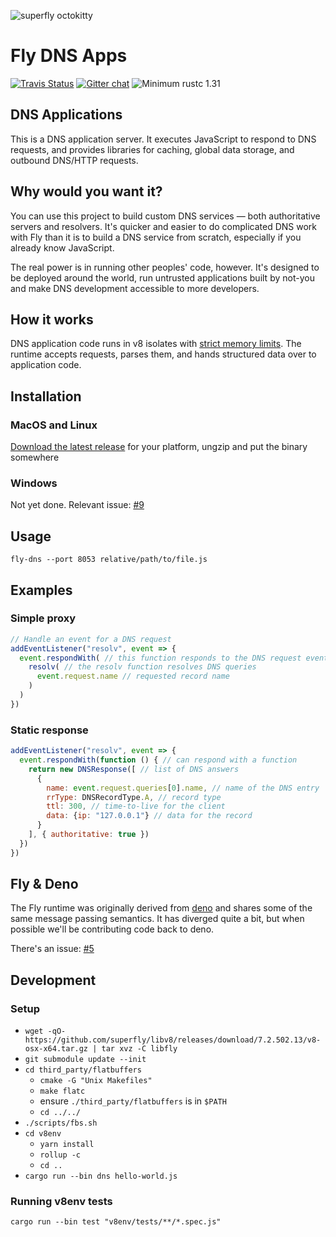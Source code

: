 ![superfly octokitty](https://user-images.githubusercontent.com/7375749/44759033-57b92780-aafd-11e8-880c-818b01c65ff3.png)

# Fly DNS Apps

[![Travis Status](https://travis-ci.com/superfly/fly.rs.svg?branch=master)](https://travis-ci.com/superfly/fly.rs)
[![Gitter chat](https://badges.gitter.im/superfly/fly.svg)](https://gitter.im/superfly/fly)
![Minimum rustc 1.31](https://img.shields.io/badge/rustc-1.31+-green.svg)

## DNS Applications

This is a DNS application server. It executes JavaScript to respond to DNS requests, and provides libraries for caching, global data storage, and outbound DNS/HTTP requests.

## Why would you want it?

You can use this project to build custom DNS services — both authoritative servers and resolvers. It's quicker and easier to do complicated DNS work with Fly than it is to build a DNS service from scratch, especially if you already know JavaScript. 

The real power is in running other peoples' code, however. It's designed to be deployed around the world, run untrusted applications built by not-you and make DNS development accessible to more developers.

## How it works

DNS application code runs in v8 isolates with [strict memory limits](https://github.com/superfly/fly.rs/blob/master/src/runtime.rs#L239-L245). The runtime accepts requests, parses them, and hands structured data over to application code.

## Installation

### MacOS and Linux

[Download the latest release](https://github.com/superfly/fly.rs/releases) for your platform, ungzip and put the binary somewhere

### Windows

Not yet done. Relevant issue: [#9](https://github.com/superfly/fly.rs/issues/9)

## Usage

```
fly-dns --port 8053 relative/path/to/file.js
```

## Examples

### Simple proxy

```javascript
// Handle an event for a DNS request
addEventListener("resolv", event => {
  event.respondWith( // this function responds to the DNS request event
    resolv( // the resolv function resolves DNS queries
      event.request.name // requested record name
    )
  )
})
```

### Static response

```javascript
addEventListener("resolv", event => {
  event.respondWith(function () { // can respond with a function
    return new DNSResponse([ // list of DNS answers
      {
        name: event.request.queries[0].name, // name of the DNS entry
        rrType: DNSRecordType.A, // record type
        ttl: 300, // time-to-live for the client
        data: {ip: "127.0.0.1"} // data for the record
      }
    ], { authoritative: true })
  })
})
```

## Fly & Deno

The Fly runtime was originally derived from [deno](https://github.com/denoland/deno) and shares some of the same message passing semantics. It has diverged quite a bit, but when possible we'll be contributing code back to deno.

There's an issue: [#5](https://github.com/superfly/fly.rs/issues/5)

## Development

### Setup

- `wget -qO- https://github.com/superfly/libv8/releases/download/7.2.502.13/v8-osx-x64.tar.gz | tar xvz -C libfly`
- `git submodule update --init`
- `cd third_party/flatbuffers`
  - `cmake -G "Unix Makefiles"`
  - `make flatc`
  - ensure `./third_party/flatbuffers` is in `$PATH`
  - `cd ../../`
- `./scripts/fbs.sh`
- `cd v8env`
  - `yarn install`
  - `rollup -c`
  - `cd ..`
- `cargo run --bin dns hello-world.js`

### Running v8env tests

```
cargo run --bin test "v8env/tests/**/*.spec.js"
```
